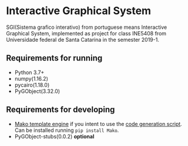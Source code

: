 # Interactive Graphical System
SGI(Sistema grafico interativo) from portuguese means Interactive Graphical System, implemented as project for class INE5408 from Universidade federal de Santa Catarina in the semester 2019-1.


## Requirements for running
 
 - Python 3.7+
 - numpy(1.16.2)
 - pycairo(1.18.0)
 - PyGObject(3.32.0)

## Requirements for developing
 - [Mako template engine](https://www.makotemplates.org) if you intent to use the [code generation script](infra/gen_ui.py). Can be installed running `pip install Mako`.
 - PyGObject-stubs(0.0.2) **optional**

